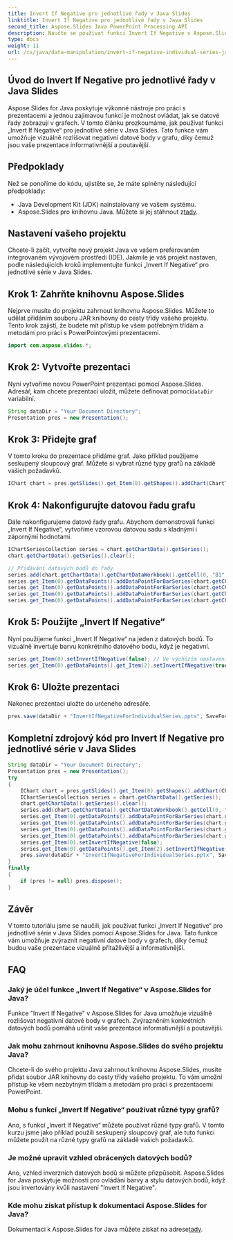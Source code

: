 ```yaml
---
title: Invert If Negative pro jednotlivé řady v Java Slides
linktitle: Invert If Negative pro jednotlivé řady v Java Slides
second_title: Aspose.Slides Java PowerPoint Processing API
description: Naučte se používat funkci Invert If Negative v Aspose.Slides for Java k vylepšení vizuálů grafů v prezentacích PowerPoint.
type: docs
weight: 11
url: /cs/java/data-manipulation/invert-if-negative-individual-series-java-slides/
---
```


## Úvod do Invert If Negative pro jednotlivé řady v Java Slides

Aspose.Slides for Java poskytuje výkonné nástroje pro práci s prezentacemi a jednou zajímavou funkcí je možnost ovládat, jak se datové řady zobrazují v grafech. V tomto článku prozkoumáme, jak používat funkci „Invert If Negative“ pro jednotlivé série v Java Slides. Tato funkce vám umožňuje vizuálně rozlišovat negativní datové body v grafu, díky čemuž jsou vaše prezentace informativnější a poutavější.

## Předpoklady

Než se ponoříme do kódu, ujistěte se, že máte splněny následující předpoklady:

- Java Development Kit (JDK) nainstalovaný ve vašem systému.
-  Aspose.Slides pro knihovnu Java. Můžete si jej stáhnout z[tady](https://releases.aspose.com/slides/java/).

## Nastavení vašeho projektu

Chcete-li začít, vytvořte nový projekt Java ve vašem preferovaném integrovaném vývojovém prostředí (IDE). Jakmile je váš projekt nastaven, podle následujících kroků implementujte funkci „Invert If Negative“ pro jednotlivé série v Java Slides.

## Krok 1: Zahrňte knihovnu Aspose.Slides

Nejprve musíte do projektu zahrnout knihovnu Aspose.Slides. Můžete to udělat přidáním souboru JAR knihovny do cesty třídy vašeho projektu. Tento krok zajistí, že budete mít přístup ke všem potřebným třídám a metodám pro práci s PowerPointovými prezentacemi.

```java
import com.aspose.slides.*;
```

## Krok 2: Vytvořte prezentaci

 Nyní vytvoříme novou PowerPoint prezentaci pomocí Aspose.Slides. Adresář, kam chcete prezentaci uložit, můžete definovat pomocí`dataDir` variabilní.

```java
String dataDir = "Your Document Directory";
Presentation pres = new Presentation();
```

## Krok 3: Přidejte graf

V tomto kroku do prezentace přidáme graf. Jako příklad použijeme seskupený sloupcový graf. Můžete si vybrat různé typy grafů na základě vašich požadavků.

```java
IChart chart = pres.getSlides().get_Item(0).getShapes().addChart(ChartType.ClusteredColumn, 50, 50, 600, 400, true);
```

## Krok 4: Nakonfigurujte datovou řadu grafu

Dále nakonfigurujeme datové řady grafu. Abychom demonstrovali funkci „Invert If Negative“, vytvoříme vzorovou datovou sadu s kladnými i zápornými hodnotami.

```java
IChartSeriesCollection series = chart.getChartData().getSeries();
chart.getChartData().getSeries().clear();

// Přidávání datových bodů do řady
series.add(chart.getChartData().getChartDataWorkbook().getCell(0, "B1"), chart.getType());
series.get_Item(0).getDataPoints().addDataPointForBarSeries(chart.getChartData().getChartDataWorkbook().getCell(0, "B2", -5));
series.get_Item(0).getDataPoints().addDataPointForBarSeries(chart.getChartData().getChartDataWorkbook().getCell(0, "B3", 3));
series.get_Item(0).getDataPoints().addDataPointForBarSeries(chart.getChartData().getChartDataWorkbook().getCell(0, "B4", -2));
series.get_Item(0).getDataPoints().addDataPointForBarSeries(chart.getChartData().getChartDataWorkbook().getCell(0, "B5", 1));
```

## Krok 5: Použijte „Invert If Negative“

Nyní použijeme funkci „Invert If Negative“ na jeden z datových bodů. To vizuálně invertuje barvu konkrétního datového bodu, když je negativní.

```java
series.get_Item(0).setInvertIfNegative(false); // Ve výchozím nastavení neinvertovat
series.get_Item(0).getDataPoints().get_Item(2).setInvertIfNegative(true); // Invertujte barvu pro třetí datový bod
```

## Krok 6: Uložte prezentaci

Nakonec prezentaci uložte do určeného adresáře.

```java
pres.save(dataDir + "InvertIfNegativeForIndividualSeries.pptx", SaveFormat.Pptx);
```

## Kompletní zdrojový kód pro Invert If Negative pro jednotlivé série v Java Slides

```java
String dataDir = "Your Document Directory";
Presentation pres = new Presentation();
try
{
	IChart chart = pres.getSlides().get_Item(0).getShapes().addChart(ChartType.ClusteredColumn, 50, 50, 600, 400, true);
	IChartSeriesCollection series = chart.getChartData().getSeries();
	chart.getChartData().getSeries().clear();
	series.add(chart.getChartData().getChartDataWorkbook().getCell(0, "B1"), chart.getType());
	series.get_Item(0).getDataPoints().addDataPointForBarSeries(chart.getChartData().getChartDataWorkbook().getCell(0, "B2", -5));
	series.get_Item(0).getDataPoints().addDataPointForBarSeries(chart.getChartData().getChartDataWorkbook().getCell(0, "B3", 3));
	series.get_Item(0).getDataPoints().addDataPointForBarSeries(chart.getChartData().getChartDataWorkbook().getCell(0, "B4", -2));
	series.get_Item(0).getDataPoints().addDataPointForBarSeries(chart.getChartData().getChartDataWorkbook().getCell(0, "B5", 1));
	series.get_Item(0).setInvertIfNegative(false);
	series.get_Item(0).getDataPoints().get_Item(2).setInvertIfNegative(true);
	pres.save(dataDir + "InvertIfNegativeForIndividualSeries.pptx", SaveFormat.Pptx);
}
finally
{
	if (pres != null) pres.dispose();
}
```

## Závěr

V tomto tutoriálu jsme se naučili, jak používat funkci „Invert If Negative“ pro jednotlivé série v Java Slides pomocí Aspose.Slides for Java. Tato funkce vám umožňuje zvýraznit negativní datové body v grafech, díky čemuž budou vaše prezentace vizuálně přitažlivější a informativnější.

## FAQ

### Jaký je účel funkce „Invert If Negative“ v Aspose.Slides for Java?

Funkce "Invert If Negative" v Aspose.Slides for Java umožňuje vizuálně rozlišovat negativní datové body v grafech. Zvýrazněním konkrétních datových bodů pomáhá učinit vaše prezentace informativnější a poutavější.

### Jak mohu zahrnout knihovnu Aspose.Slides do svého projektu Java?

Chcete-li do svého projektu Java zahrnout knihovnu Aspose.Slides, musíte přidat soubor JAR knihovny do cesty třídy vašeho projektu. To vám umožní přístup ke všem nezbytným třídám a metodám pro práci s prezentacemi PowerPoint.

### Mohu s funkcí „Invert If Negative“ používat různé typy grafů?

Ano, s funkcí „Invert If Negative“ můžete používat různé typy grafů. V tomto kurzu jsme jako příklad použili seskupený sloupcový graf, ale tuto funkci můžete použít na různé typy grafů na základě vašich požadavků.

### Je možné upravit vzhled obrácených datových bodů?

Ano, vzhled inverzních datových bodů si můžete přizpůsobit. Aspose.Slides for Java poskytuje možnosti pro ovládání barvy a stylu datových bodů, když jsou invertovány kvůli nastavení "Invert If Negative".

### Kde mohu získat přístup k dokumentaci Aspose.Slides for Java?

 Dokumentaci k Aspose.Slides for Java můžete získat na adrese[tady](https://reference.aspose.com/slides/java/).